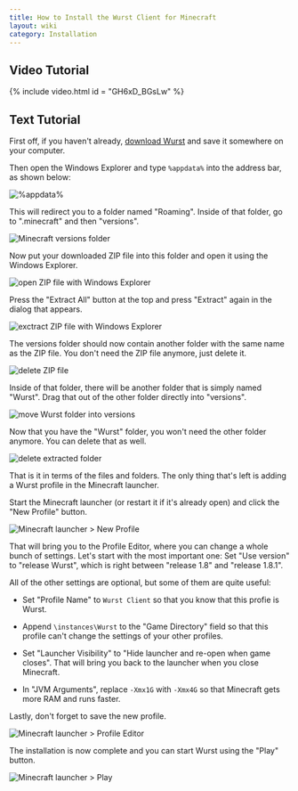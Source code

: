 ```yaml
---
title: How to Install the Wurst Client for Minecraft
layout: wiki
category: Installation
---
```

## Video Tutorial
{% include video.html id = "GH6xD_BGsLw" %}

## Text Tutorial
First off, if you haven't already, [download Wurst](/download/) and save it somewhere on your computer.

Then open the Windows Explorer and type `%appdata%` into the address bar, as shown below:

![%appdata%](https://cloud.githubusercontent.com/assets/10100202/13546898/69717bf0-e2bc-11e5-82a2-735a988fe721.png)

This will redirect you to a folder named "Roaming". Inside of that folder, go to ".minecraft" and then "versions".

![Minecraft versions folder](https://cloud.githubusercontent.com/assets/10100202/13546897/69717b1e-e2bc-11e5-983b-af44c46c6191.png)

Now put your downloaded ZIP file into this folder and open it using the Windows Explorer.

![open ZIP file with Windows Explorer](https://cloud.githubusercontent.com/assets/10100202/13546899/697544f6-e2bc-11e5-80b5-60ca27023e18.png)

Press the "Extract All" button at the top and press "Extract" again in the dialog that appears.

![exctract ZIP file with Windows Explorer](https://cloud.githubusercontent.com/assets/10100202/13546900/697a9a50-e2bc-11e5-82ba-99cb2255b697.png)

The versions folder should now contain another folder with the same name as the ZIP file. You don't need the ZIP file anymore, just delete it.

![delete ZIP file](https://cloud.githubusercontent.com/assets/10100202/13546901/69803758-e2bc-11e5-90f5-1499a5e65eab.png)

Inside of that folder, there will be another folder that is simply named "Wurst". Drag that out of the other folder directly into "versions".

![move Wurst folder into versions](https://cloud.githubusercontent.com/assets/10100202/13546902/69844ab4-e2bc-11e5-9058-e20b85831718.png)

Now that you have the "Wurst" folder, you won't need the other folder anymore. You can delete that as well.

![delete extracted folder](https://cloud.githubusercontent.com/assets/10100202/13546903/698a86b8-e2bc-11e5-9c00-dc8f8d0d0b8b.png)

That is it in terms of the files and folders. The only thing that's left is adding a Wurst profile in the Minecraft launcher.

Start the Minecraft launcher (or restart it if it's already open) and click the "New Profile" button.

![Minecraft launcher > New Profile](https://cloud.githubusercontent.com/assets/10100202/13546904/698f4496-e2bc-11e5-909c-9c65e916caec.png)

That will bring you to the Profile Editor, where you can change a whole bunch of settings. Let's start with the most important one: Set "Use version" to "release Wurst", which is right between "release 1.8" and "release 1.8.1".

All of the other settings are optional, but some of them are quite useful:

- Set "Profile Name" to `Wurst Client` so that you know that this profie is Wurst.

- Append `\instances\Wurst` to the "Game Directory" field so that this profile can't change the settings of your other profiles.

- Set "Launcher Visibility" to "Hide launcher and re-open when game closes". That will bring you back to the launcher when you close Minecraft.

- In "JVM Arguments", replace `-Xmx1G` with `-Xmx4G` so that Minecraft gets more RAM and runs faster.

Lastly, don't forget to save the new profile.

![Minecraft launcher > Profile Editor](https://cloud.githubusercontent.com/assets/10100202/13546905/69933e7a-e2bc-11e5-8002-e063c9866063.png)

The installation is now complete and you can start Wurst using the "Play" button.

![Minecraft launcher > Play](https://cloud.githubusercontent.com/assets/10100202/13546906/6998cf7a-e2bc-11e5-95f0-9e777c97c53b.png)
